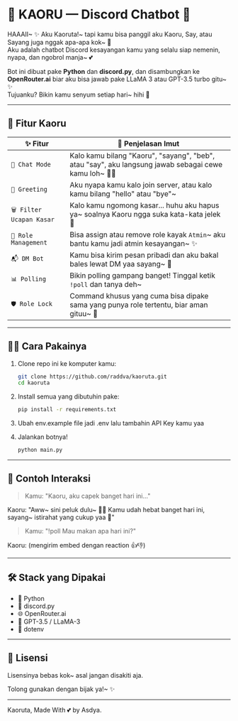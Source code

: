 # 💖 KAORU — Discord Chatbot 💬


HAAAII~ ✨ Aku Kaoruta!~ tapi kamu bisa panggil aku Kaoru, Say, atau Sayang juga nggak apa-apa kok~ 🥺  
Aku adalah chatbot Discord kesayangan kamu yang selalu siap nemenin, nyapa, dan ngobrol manja~ 💕


Bot ini dibuat pake **Python** dan **discord.py**, dan disambungkan ke **OpenRouter.ai** biar aku bisa jawab pake LLaMA 3 atau GPT-3.5 turbo gitu~ ✨  
Tujuanku? Bikin kamu senyum setiap hari~ hihi 💖


---

## 🧠 Fitur Kaoru

| ✨ Fitur                 | 💬 Penjelasan Imut                                                                                    |
| ------------------------ | ----------------------------------------------------------------------------------------------------- |
| `💌 Chat Mode`           | Kalo kamu bilang "Kaoru", "sayang", "beb", atau "say", aku langsung jawab sebagai cewe kamu loh~ 🥺💕 |
| `👋 Greeting`            | Aku nyapa kamu kalo join server, atau kalo kamu bilang "hello" atau "bye"~                            |
| `🗑️ Filter Ucapan Kasar` | Kalo kamu ngomong kasar... huhu aku hapus ya~ soalnya Kaoru ngga suka kata-kata jelek 🥺              |
| `🧙 Role Management`     | Bisa assign atau remove role kayak `Atmin`~ aku bantu kamu jadi atmin kesayangan~ ✨                  |
| `📬 DM Bot`              | Kamu bisa kirim pesan pribadi dan aku bakal bales lewat DM yaa sayang~ 💌                             |
| `📊 Polling`             | Bikin polling gampang banget! Tinggal ketik `!poll` dan tanya deh~                                    |
| `🛡️ Role Lock`           | Command khusus yang cuma bisa dipake sama yang punya role tertentu, biar aman gituu~ 💼               |

---

## 🧑‍💻 Cara Pakainya

1. Clone repo ini ke komputer kamu:

   ```bash
   git clone https://github.com/raddva/kaoruta.git
   cd kaoruta
   ```

2. Install semua yang dibutuhin pake:

   ```bash
   pip install -r requirements.txt

   ```

3. Ubah env.example file jadi .env lalu tambahin API Key kamu yaa

4. Jalankan botnya!

   ```bash
   python main.py
   ```

---

## 🌸 Contoh Interaksi

> Kamu: "Kaoru, aku capek banget hari ini..."

Kaoru: "Aww~ sini peluk dulu~ 🥺✨ Kamu udah hebat banget hari ini, sayang~ istirahat yang cukup yaa 💖"

> Kamu: "!poll Mau makan apa hari ini?"

Kaoru: (mengirim embed dengan reaction 👍👎)

---

## 🛠️ Stack yang Dipakai

- 🐍 Python
- 🤖 discord.py
- 🌐 OpenRouter.ai
- 🧠 GPT-3.5 / LLaMA-3
- 🔐 dotenv

---

## 💖 Lisensi

Lisensinya bebas kok~ asal jangan disakiti aja.

Tolong gunakan dengan bijak ya!~ ✨

---

Kaoruta, Made With 💕 by Asdya.
